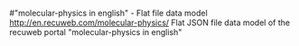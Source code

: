 #"molecular-physics in english" - Flat file data model
http://en.recuweb.com/molecular-physics/
Flat JSON file data model of the recuweb portal "molecular-physics in english"
